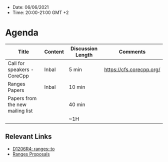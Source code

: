 * Date: 06/06/2021
* Time: 20:00-21:00 GMT +2

# Agenda

| Title | Content | Discussion Length | Comments       |
|----------|-------------|-------------|----------------|
| Call for speakers - CoreCpp      | Inbal | 5 min  | https://cfs.corecpp.org/ |
| Ranges Papers                    | Inbal | 10 min |                          |
| Papers from the new mailing list |       | 40 min |   |
|                                  |              | ~1H         |   |

## Relevant Links
- [D1206R4: ranges::to](https://isocpp.org/files/papers/D1206R4.pdf)
- [Ranges Proposals](https://docs.google.com/document/d/1vf3mn5HX6lBqDmRzGLIGkNP2xQeznRUoMfQ_SE1W7xQ/edit)
